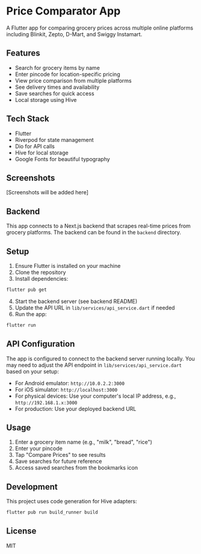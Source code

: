 # Price Comparator App

A Flutter app for comparing grocery prices across multiple online platforms including Blinkit, Zepto, D-Mart, and Swiggy Instamart.

## Features

- Search for grocery items by name
- Enter pincode for location-specific pricing
- View price comparison from multiple platforms
- See delivery times and availability
- Save searches for quick access
- Local storage using Hive

## Tech Stack

- Flutter
- Riverpod for state management
- Dio for API calls
- Hive for local storage
- Google Fonts for beautiful typography

## Screenshots

[Screenshots will be added here]

## Backend

This app connects to a Next.js backend that scrapes real-time prices from grocery platforms. The backend can be found in the `backend` directory.

## Setup

1. Ensure Flutter is installed on your machine
2. Clone the repository
3. Install dependencies:

```bash
flutter pub get
```

4. Start the backend server (see backend README)
5. Update the API URL in `lib/services/api_service.dart` if needed
6. Run the app:

```bash
flutter run
```

## API Configuration

The app is configured to connect to the backend server running locally. You may need to adjust the API endpoint in `lib/services/api_service.dart` based on your setup:

- For Android emulator: `http://10.0.2.2:3000`
- For iOS simulator: `http://localhost:3000`
- For physical devices: Use your computer's local IP address, e.g., `http://192.168.1.x:3000`
- For production: Use your deployed backend URL

## Usage

1. Enter a grocery item name (e.g., "milk", "bread", "rice")
2. Enter your pincode
3. Tap "Compare Prices" to see results
4. Save searches for future reference
5. Access saved searches from the bookmarks icon

## Development

This project uses code generation for Hive adapters:

```bash
flutter pub run build_runner build
```

## License

MIT
